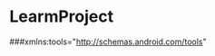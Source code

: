# LearmProject
###xmlns:tools="http://schemas.android.com/tools"

<!-- 企业入口信息显示规则：
1.企业名后两个图标分别为企业认证类型（如，资源商则简为资，综合展厅则为展）和认证标识（目前非认证商家不可发布车源，固该标识为必有）
2.商家评分：有用户评价则显示为平均分，无用户评价则不显示该条信息
3.在售车源（此处设计图文案纠正下）为当前商家在售车源数量，成交量为该商家历史成交总量
 -->